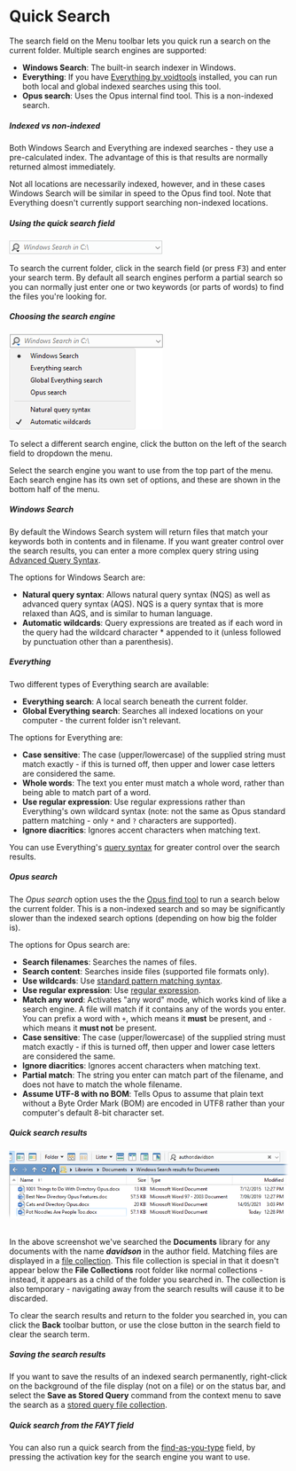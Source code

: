 # Quick Search

The search field on the Menu toolbar lets you quick run a search on the current folder. Multiple search engines are supported:

- **Windows Search**: The built-in search indexer in Windows.
- **Everything**: If you have [Everything by voidtools](https://voidtools.com) installed, you can run both local and global indexed searches using this tool.
- **Opus search**: Uses the Opus internal find tool. This is a non-indexed search.

##### Indexed vs non-indexed

Both Windows Search and Everything are indexed searches - they use a pre-calculated index. The advantage of this is that results are normally returned almost immediately.

Not all locations are necessarily indexed, however, and in these cases Windows Search will be similar in speed to the Opus find tool. Note that Everything doesn't currently support searching non-indexed locations.

##### Using the quick search field

![](/Manual/images/media/13/search_field.png) 

To search the current folder, click in the search field (or press <kbd>F3</kbd>) and enter your search term. By default all search engines perform a partial search so you can normally just enter one or two keywords (or parts of words) to find the files you're looking for.

##### Choosing the search engine



![](/Manual/images/media/13/quicksearch_options.png)

To select a different search engine, click the button on the left of the search field to dropdown the menu.

Select the search engine you want to use from the top part of the menu. Each search engine has its own set of options, and these are shown in the bottom half of the menu.

##### Windows Search

By default the Windows Search system will return files that match your keywords both in contents and in filename. If you want greater control over the search results, you can enter a more complex query string using [Advanced Query Syntax](http://msdn.microsoft.com/en-us/library/aa965711%28v=vs.85%29.aspx).

The options for Windows Search are:

- **Natural query syntax**: Allows natural query syntax (NQS) as well as advanced query syntax (AQS). NQS is a query syntax that is more relaxed than AQS, and is similar to human language.
- **Automatic wildcards**: Query expressions are treated as if each word in the query had the wildcard character \* appended to it (unless followed by punctuation other than a parenthesis).

##### Everything

Two different types of Everything search are available:

- **Everything search**: A local search beneath the current folder.
- **Global Everything search**: Searches all indexed locations on your computer - the current folder isn't relevant.

The options for Everything are:

- **Case sensitive**: The case (upper/lowercase) of the supplied string must match exactly - if this is turned off, then upper and lower case letters are considered the same.
- **Whole words**: The text you enter must match a whole word, rather than being able to match part of a word.
- **Use regular expression**: Use regular expressions rather than Everything's own wildcard syntax (note: not the same as Opus standard pattern matching - only `*` and `?` characters are supported).
- **Ignore diacritics**: Ignores accent characters when matching text.

You can use Everything's [query syntax](https://www.voidtools.com/support/everything/searching/) for greater control over the search results.

##### Opus search

The *Opus search* option uses the the [Opus find tool](find_files/README.md) to run a search below the current folder. This is a non-indexed search and so may be significantly slower than the indexed search options (depending on how big the folder is).

The options for Opus search are:

- **Search filenames**: Searches the names of files.
- **Search content**: Searches inside files (supported file formats only).
- **Use wildcards**: Use [standard pattern matching syntax](/Manual/reference/wildcard_reference/pattern_matching_syntax.md).
- **Use regular expression**: Use [regular expression](/Manual/reference/wildcard_reference/regular_expression_syntax.md).
- **Match any word**: Activates "any word" mode, which works kind of like a search engine. A file will match if it contains any of the words you enter. You can prefix a word with `+`, which means it **must** be present, and `-` which means it **must not** be present.
- **Case sensitive**: The case (upper/lowercase) of the supplied string must match exactly - if this is turned off, then upper and lower case letters are considered the same.
- **Ignore diacritics**: Ignores accent characters when matching text.
- **Partial match**: The string you enter can match part of the filename, and does not have to match the whole filename.
- **Assume UTF-8 with no BOM**: Tells Opus to assume that plain text without a Byte Order Mark (BOM) are encoded in UTF8 rather than your computer's default 8-bit character set.

##### Quick search results

![](/Manual/images/media/13/windows_search.png) 

In the above screenshot we've searched the **Documents** library for any documents with the name ***davidson*** in the author field. Matching files are displayed in a [file collection](../virtual_file_system/file_collections/README.md). This file collection is special in that it doesn't appear below the **File Collections** root folder like normal collections - instead, it appears as a child of the folder you searched in. The collection is also temporary - navigating away from the search results will cause it to be discarded.

To clear the search results and return to the folder you searched in, you can click the **Back** toolbar button, or use the close button in the search field to clear the search term.

##### Saving the search results

If you want to save the results of an indexed search permanently, right-click on the background of the file display (not on a file) or on the status bar, and select the **Save as Stored Query** command from the context menu to save the search as a [stored query file collection](../virtual_file_system/file_collections/stored_queries.md).

##### Quick search from the FAYT field

You can also run a quick search from the [find-as-you-type](../the_lister/find-as-you-type_field.md) field, by pressing the activation key for the search engine you want to use.
